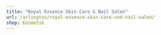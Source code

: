 ```yaml
---
title: "Royal Essence Skin Care & Nail Salon"
url: /arlington/royal-essence-skin-care-und-nail-salon/
shop: Kosmetik
---
```

